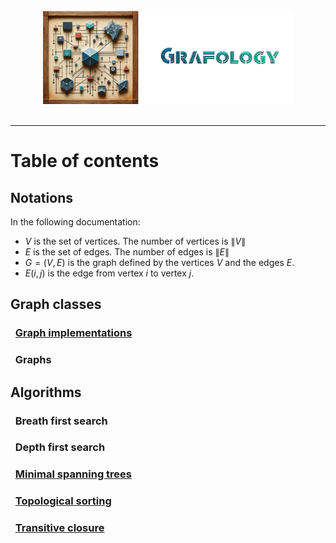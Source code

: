 <div align="center">
    <img 
        src="imgs/logo.png" 
        alt="Répétiteur logo"
        height="150px"
        width="400px"
        />
</div>
<br/>
<hr/>

# Table of contents
## Notations
In the following documentation:
- $V$ is the set of vertices. The number of vertices is $\lVert V \rVert$
- $E$ is the set of edges. The number of edges is $\lVert E \rVert$
- $G = (V, E)$ is the graph defined by the vertices $V$ and the edges $E$.
- $E(i,j)$ is the edge from vertex $i$ to vertex $j$.

## Graph classes
### &nbsp;&nbsp;[Graph implementations](graph_implementations.md)
### &nbsp;&nbsp;Graphs
## Algorithms
### &nbsp;&nbsp;Breath first search
### &nbsp;&nbsp;Depth first search
### &nbsp;&nbsp;[Minimal spanning trees](algos/minimum_spanning_tree.md)
### &nbsp;&nbsp;[Topological sorting](algos/topological_sorting.md)
### &nbsp;&nbsp;[Transitive closure](algos/transitive_closure.md)
